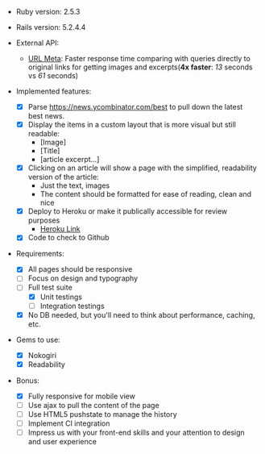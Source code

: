* Ruby version: 2.5.3
* Rails version: 5.2.4.4
* External API: 
  *  [URL Meta](https://urlmeta.org/): Faster response time comparing with queries directly to original links for getting images and excerpts(**4x faster**: *13* seconds vs *61* seconds)

* Implemented features:
  - [x] Parse https://news.ycombinator.com/best to pull down the latest best news.
  - [x] Display the items in a custom layout that is more visual but still readable:
    * [Image]
    * [Title]
    * [article excerpt...]
  - [x] Clicking on an article will show a page with the simplified, readability version of the article:
    * Just the text, images
    * The content should be formatted for ease of reading, clean and nice
  - [x] Deploy to Heroku or make it publically accessible for review purposes
    * [Heroku Link](https://hackernews-custom.herokuapp.com/) 
  - [x] Code to check to Github

* Requirements:
  - [x] All pages should be responsive
  - [ ] Focus on design and typography
  - [ ] Full test suite
    - [x] Unit testings
    - [ ] Integration testings
  - [x] No DB needed, but you'll need to think about performance, caching, etc.

* Gems to use:
  - [x] Nokogiri
  - [x] Readability

* Bonus:
  - [x] Fully responsive for mobile view
  - [ ] Use ajax to pull the content of the page
  - [ ] Use HTML5 pushstate to manage the history
  - [ ] Implement CI integration
  - [ ] Impress us with your front-end skills and your attention to design and user experience
